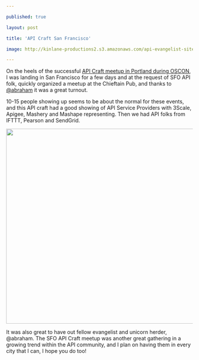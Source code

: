 ---
published: true
layout: post
title: 'API Craft San Francisco'
image: http://kinlane-productions2.s3.amazonaws.com/api-evangelist-site/blog/API-Craft-SFO-July-2012.png
---

<p>On the heels of the successful <a title="API Craft OSCON Portland, OR" href="http://apievangelist.com/2012/07/20/definition-of-api-craft/">API Craft meetup in Portland during OSCON</a>, I was landing in San Francisco for a few days and at the request of SFO API folk, quickly organized a meetup at the Chieftain Pub, and thanks to <a title="@abraham" href="https://twitter.com/abraham">@abraham</a> it was a great turnout.
<p>10-15 people showing up seems to be about the normal for these events, and this API craft had a good showing of API Service Providers with 3Scale, Apigee, Mashery and Mashape representing.  Then we had API folks from IFTTT, Pearson and SendGrid.
<p><img style="display: block; margin-left: auto; margin-right: auto;" src="https://kinlane-productions2.s3.amazonaws.com/api-craft/API-Craft-SFO-July-2012.png" alt="" width="525" />
<p>It was also great to have out fellow evangelist and unicorn herder, @abraham.  The SFO API Craft meetup was another great gathering in a growing trend within the API community, and I plan on having them in every city that I can, I hope you do too!

